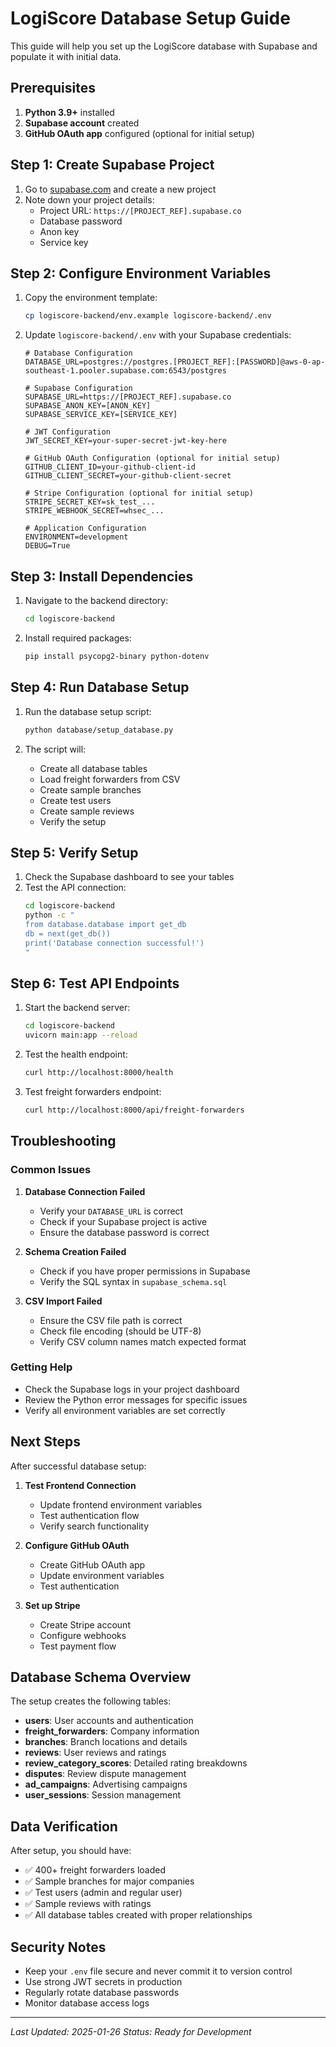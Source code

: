 # LogiScore Database Setup Guide

This guide will help you set up the LogiScore database with Supabase and populate it with initial data.

## Prerequisites

1. **Python 3.9+** installed
2. **Supabase account** created
3. **GitHub OAuth app** configured (optional for initial setup)

## Step 1: Create Supabase Project

1. Go to [supabase.com](https://supabase.com) and create a new project
2. Note down your project details:
   - Project URL: `https://[PROJECT_REF].supabase.co`
   - Database password
   - Anon key
   - Service key

## Step 2: Configure Environment Variables

1. Copy the environment template:
   ```bash
   cp logiscore-backend/env.example logiscore-backend/.env
   ```

2. Update `logiscore-backend/.env` with your Supabase credentials:
   ```env
   # Database Configuration
   DATABASE_URL=postgres://postgres.[PROJECT_REF]:[PASSWORD]@aws-0-ap-southeast-1.pooler.supabase.com:6543/postgres
   
   # Supabase Configuration
   SUPABASE_URL=https://[PROJECT_REF].supabase.co
   SUPABASE_ANON_KEY=[ANON_KEY]
   SUPABASE_SERVICE_KEY=[SERVICE_KEY]
   
   # JWT Configuration
   JWT_SECRET_KEY=your-super-secret-jwt-key-here
   
   # GitHub OAuth Configuration (optional for initial setup)
   GITHUB_CLIENT_ID=your-github-client-id
   GITHUB_CLIENT_SECRET=your-github-client-secret
   
   # Stripe Configuration (optional for initial setup)
   STRIPE_SECRET_KEY=sk_test_...
   STRIPE_WEBHOOK_SECRET=whsec_...
   
   # Application Configuration
   ENVIRONMENT=development
   DEBUG=True
   ```

## Step 3: Install Dependencies

1. Navigate to the backend directory:
   ```bash
   cd logiscore-backend
   ```

2. Install required packages:
   ```bash
   pip install psycopg2-binary python-dotenv
   ```

## Step 4: Run Database Setup

1. Run the database setup script:
   ```bash
   python database/setup_database.py
   ```

2. The script will:
   - Create all database tables
   - Load freight forwarders from CSV
   - Create sample branches
   - Create test users
   - Create sample reviews
   - Verify the setup

## Step 5: Verify Setup

1. Check the Supabase dashboard to see your tables
2. Test the API connection:
   ```bash
   cd logiscore-backend
   python -c "
   from database.database import get_db
   db = next(get_db())
   print('Database connection successful!')
   "
   ```

## Step 6: Test API Endpoints

1. Start the backend server:
   ```bash
   cd logiscore-backend
   uvicorn main:app --reload
   ```

2. Test the health endpoint:
   ```bash
   curl http://localhost:8000/health
   ```

3. Test freight forwarders endpoint:
   ```bash
   curl http://localhost:8000/api/freight-forwarders
   ```

## Troubleshooting

### Common Issues

1. **Database Connection Failed**
   - Verify your `DATABASE_URL` is correct
   - Check if your Supabase project is active
   - Ensure the database password is correct

2. **Schema Creation Failed**
   - Check if you have proper permissions in Supabase
   - Verify the SQL syntax in `supabase_schema.sql`

3. **CSV Import Failed**
   - Ensure the CSV file path is correct
   - Check file encoding (should be UTF-8)
   - Verify CSV column names match expected format

### Getting Help

- Check the Supabase logs in your project dashboard
- Review the Python error messages for specific issues
- Verify all environment variables are set correctly

## Next Steps

After successful database setup:

1. **Test Frontend Connection**
   - Update frontend environment variables
   - Test authentication flow
   - Verify search functionality

2. **Configure GitHub OAuth**
   - Create GitHub OAuth app
   - Update environment variables
   - Test authentication

3. **Set up Stripe**
   - Create Stripe account
   - Configure webhooks
   - Test payment flow

## Database Schema Overview

The setup creates the following tables:

- **users**: User accounts and authentication
- **freight_forwarders**: Company information
- **branches**: Branch locations and details
- **reviews**: User reviews and ratings
- **review_category_scores**: Detailed rating breakdowns
- **disputes**: Review dispute management
- **ad_campaigns**: Advertising campaigns
- **user_sessions**: Session management

## Data Verification

After setup, you should have:

- ✅ 400+ freight forwarders loaded
- ✅ Sample branches for major companies
- ✅ Test users (admin and regular user)
- ✅ Sample reviews with ratings
- ✅ All database tables created with proper relationships

## Security Notes

- Keep your `.env` file secure and never commit it to version control
- Use strong JWT secrets in production
- Regularly rotate database passwords
- Monitor database access logs

---

*Last Updated: 2025-01-26*
*Status: Ready for Development* 